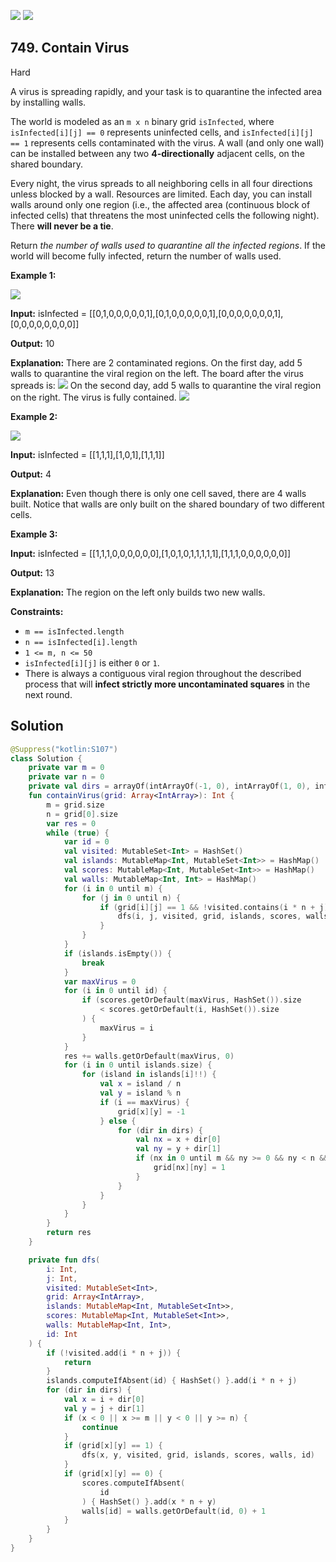 [![](https://img.shields.io/github/stars/javadev/LeetCode-in-Kotlin?label=Stars&style=flat-square)](https://github.com/javadev/LeetCode-in-Kotlin)
[![](https://img.shields.io/github/forks/javadev/LeetCode-in-Kotlin?label=Fork%20me%20on%20GitHub%20&style=flat-square)](https://github.com/javadev/LeetCode-in-Kotlin/fork)

## 749\. Contain Virus

Hard

A virus is spreading rapidly, and your task is to quarantine the infected area by installing walls.

The world is modeled as an `m x n` binary grid `isInfected`, where `isInfected[i][j] == 0` represents uninfected cells, and `isInfected[i][j] == 1` represents cells contaminated with the virus. A wall (and only one wall) can be installed between any two **4-directionally** adjacent cells, on the shared boundary.

Every night, the virus spreads to all neighboring cells in all four directions unless blocked by a wall. Resources are limited. Each day, you can install walls around only one region (i.e., the affected area (continuous block of infected cells) that threatens the most uninfected cells the following night). There **will never be a tie**.

Return _the number of walls used to quarantine all the infected regions_. If the world will become fully infected, return the number of walls used.

**Example 1:**

![](https://assets.leetcode.com/uploads/2021/06/01/virus11-grid.jpg)

**Input:** isInfected = \[\[0,1,0,0,0,0,0,1],[0,1,0,0,0,0,0,1],[0,0,0,0,0,0,0,1],[0,0,0,0,0,0,0,0]]

**Output:** 10

**Explanation:** There are 2 contaminated regions. On the first day, add 5 walls to quarantine the viral region on the left. The board after the virus spreads is: ![](https://assets.leetcode.com/uploads/2021/06/01/virus12edited-grid.jpg) On the second day, add 5 walls to quarantine the viral region on the right. The virus is fully contained. ![](https://assets.leetcode.com/uploads/2021/06/01/virus13edited-grid.jpg)

**Example 2:**

![](https://assets.leetcode.com/uploads/2021/06/01/virus2-grid.jpg)

**Input:** isInfected = \[\[1,1,1],[1,0,1],[1,1,1]]

**Output:** 4

**Explanation:** Even though there is only one cell saved, there are 4 walls built. Notice that walls are only built on the shared boundary of two different cells.

**Example 3:**

**Input:** isInfected = \[\[1,1,1,0,0,0,0,0,0],[1,0,1,0,1,1,1,1,1],[1,1,1,0,0,0,0,0,0]]

**Output:** 13

**Explanation:** The region on the left only builds two new walls.

**Constraints:**

*   `m == isInfected.length`
*   `n == isInfected[i].length`
*   `1 <= m, n <= 50`
*   `isInfected[i][j]` is either `0` or `1`.
*   There is always a contiguous viral region throughout the described process that will **infect strictly more uncontaminated squares** in the next round.

## Solution

```kotlin
@Suppress("kotlin:S107")
class Solution {
    private var m = 0
    private var n = 0
    private val dirs = arrayOf(intArrayOf(-1, 0), intArrayOf(1, 0), intArrayOf(0, 1), intArrayOf(0, -1))
    fun containVirus(grid: Array<IntArray>): Int {
        m = grid.size
        n = grid[0].size
        var res = 0
        while (true) {
            var id = 0
            val visited: MutableSet<Int> = HashSet()
            val islands: MutableMap<Int, MutableSet<Int>> = HashMap()
            val scores: MutableMap<Int, MutableSet<Int>> = HashMap()
            val walls: MutableMap<Int, Int> = HashMap()
            for (i in 0 until m) {
                for (j in 0 until n) {
                    if (grid[i][j] == 1 && !visited.contains(i * n + j)) {
                        dfs(i, j, visited, grid, islands, scores, walls, id++)
                    }
                }
            }
            if (islands.isEmpty()) {
                break
            }
            var maxVirus = 0
            for (i in 0 until id) {
                if (scores.getOrDefault(maxVirus, HashSet()).size
                    < scores.getOrDefault(i, HashSet()).size
                ) {
                    maxVirus = i
                }
            }
            res += walls.getOrDefault(maxVirus, 0)
            for (i in 0 until islands.size) {
                for (island in islands[i]!!) {
                    val x = island / n
                    val y = island % n
                    if (i == maxVirus) {
                        grid[x][y] = -1
                    } else {
                        for (dir in dirs) {
                            val nx = x + dir[0]
                            val ny = y + dir[1]
                            if (nx in 0 until m && ny >= 0 && ny < n && grid[nx][ny] == 0) {
                                grid[nx][ny] = 1
                            }
                        }
                    }
                }
            }
        }
        return res
    }

    private fun dfs(
        i: Int,
        j: Int,
        visited: MutableSet<Int>,
        grid: Array<IntArray>,
        islands: MutableMap<Int, MutableSet<Int>>,
        scores: MutableMap<Int, MutableSet<Int>>,
        walls: MutableMap<Int, Int>,
        id: Int
    ) {
        if (!visited.add(i * n + j)) {
            return
        }
        islands.computeIfAbsent(id) { HashSet() }.add(i * n + j)
        for (dir in dirs) {
            val x = i + dir[0]
            val y = j + dir[1]
            if (x < 0 || x >= m || y < 0 || y >= n) {
                continue
            }
            if (grid[x][y] == 1) {
                dfs(x, y, visited, grid, islands, scores, walls, id)
            }
            if (grid[x][y] == 0) {
                scores.computeIfAbsent(
                    id
                ) { HashSet() }.add(x * n + y)
                walls[id] = walls.getOrDefault(id, 0) + 1
            }
        }
    }
}
```